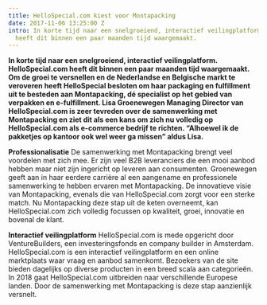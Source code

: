 ```yaml
---
title: HelloSpecial.com kiest voor Montapacking
date: 2017-11-06 13:25:00 Z
intro: In korte tijd naar een snelgroeiend, interactief veilingplatform. HelloSpecial.com
  heeft dit binnen een paar maanden tijd waargemaakt.
---
```


**In korte tijd naar een snelgroeiend, interactief veilingplatform. HelloSpecial.com heeft dit binnen een paar maanden tijd waargemaakt. Om de groei te versnellen en de Nederlandse en Belgische markt te veroveren heeft HelloSpecial besloten om haar packaging en fulfillment uit te besteden aan Montapacking, dé specialist op het gebied van verpakken en e-fulfillment. Lisa Groenewegen Managing Director van HelloSpecial.com is zeer tevreden over de samenwerking met Montapacking en ziet dit als een kans om zich nu volledig op HelloSpecial.com als e-commerce bedrijf te richten. “Alhoewel ik de pakketjes op kantoor ook wel weer ga missen” aldus Lisa.**
 
**Professionalisatie** 
De samenwerking met Montapacking brengt veel voordelen met zich mee. Er zijn veel B2B leveranciers die een mooi aanbod hebben maar niet zijn ingericht op leveren aan consumenten. Groenewegen geeft aan in haar eerdere carrière al een aangename en professionele samenwerking te hebben ervaren met Montapacking. De innovatieve visie van Montapacking, evenals die van HelloSpecial.com zorgt voor een sterke match. Nu Montapacking deze stap uit de keten overneemt, kan HelloSpecial.com zich volledig focussen op kwaliteit, groei, innovatie en bovenal de klant.
 
**Interactief veilingplatform**
HelloSpecial.com is mede opgericht door VentureBuilders, een investeringsfonds en company builder in Amsterdam. HelloSpecial.com is een interactief veilingplatform en een online marktplaats waar vraag en aanbod samenkomt. Bezoekers van de site bieden dagelijks op diverse producten in een breed scala aan categorieën. In 2018 gaat HelloSpecial.com uitbreiden naar verschillende Europese landen. Door de samenwerking met Montapacking is deze stap aanzienlijk versnelt.